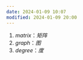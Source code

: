 ```yaml
---
date: 2024-01-09 10:07
modified: 2024-01-09 20:00
---
```


1. *matrix*：*矩阵*
2. *graph*：*图*
3. *degree*：*度*
